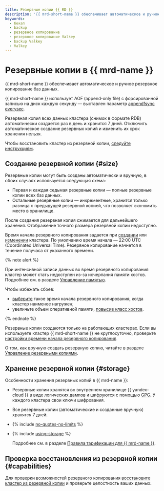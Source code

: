 ```yaml
---
title: Резервные копии {{ RD }}
description: '{{ mrd-short-name }} обеспечивает автоматическое и ручное резервное копирование баз данных {{ RD }}. Резервная копия всех данных кластера (снимок в формате RDB) автоматически создается раз в день. Время начала резервного копирования задается при создании или изменении кластера {{ RD }}.'
keywords:
  - бекап
  - backup
  - резервное копирование
  - резервное копирование Valkey
  - backup Valkey
  - Valkey
---
```


# Резервные копии в {{ mrd-name }}

{{ mrd-short-name }} обеспечивает автоматическое и ручное резервное копирование баз данных.

{{ mrd-short-name }} использует AOF (append-only file) с форсированной записью на диск каждую секунду — выставлен параметр [appendfsync everysec](http://download.redis.io/redis-stable/redis.conf).

Резервная копия всех данных кластера (снимок в формате RDB) автоматически создается раз в день и хранится 7 дней. Отключить автоматическое создание резервных копий и изменить их срок хранения нельзя.

Чтобы восстановить кластер из резервной копии, [следуйте инструкциям](../operations/cluster-backups.md).

## Создание резервной копии {#size}

Резервные копии могут быть созданы автоматически и вручную, в обоих случаях используется следующая схема:

* Первая и каждая седьмая резервные копии — полные резервные копии всех баз данных.
* Остальные резервные копии — инкрементные, хранится только разница с предыдущей резервной копией, что позволяет экономить место в хранилище.

После создания резервная копия сжимается для дальнейшего хранения. Отображение точного размера резервной копии недоступно.

Время начала резервного копирования задается при [создании](../operations/cluster-create.md) или [изменении](../operations/update.md#change-additional-settings) кластера. По умолчанию время начала — 22:00 UTC (Coordinated Universal Time). Резервное копирование начнется в течение получаса от указанного времени.

{% note alert %}

При интенсивной записи данных во время резервного копирования кластер может стать недоступен из-за исчерпания памяти хостов. Подробнее см. в разделе [Управление памятью](memory-management.md). 

Чтобы избежать сбоев:
* [выберите](../operations/update.md#change-additional-settings) такое время начала резервного копирования, когда кластер наименее нагружен;
* увеличьте объем оперативной памяти, [повысив класс хостов](../operations/update.md#change-resource-preset).

{% endnote %}

Резервные копии создаются только на работающих кластерах. Если вы используете кластер {{ mrd-short-name }} не круглосуточно, проверьте [настройки времени начала резервного копирования](../operations/update.md#change-additional-settings).

О том, как вручную создать резервную копию, читайте в разделе [Управление резервными копиями](../operations/cluster-backups.md).

## Хранение резервной копии {#storage}

Особенности хранения резервных копий в {{ mrd-name }}:

* Резервные копии хранятся во внутреннем хранилище {{ yandex-cloud }} в виде логических дампов и шифруются с помощью [GPG](https://ru.wikipedia.org/wiki/GnuPG). У каждого кластера свои ключи шифрования.

* Все резервные копии (автоматические и созданные вручную) хранятся 7 дней.

* {% include [no-quotes-no-limits](../../_includes/mdb/backups/no-quotes-no-limits.md) %}

* {% include [using-storage](../../_includes/mdb/backups/storage.md) %}

    Подробнее см. в разделе [Правила тарификации для {{ mrd-name }}](../pricing.md#rules-storage).

## Проверка восстановления из резервной копии {#capabilities}

Для проверки возможностей резервного копирования [восстановите кластер из резервной копии](../operations/cluster-backups.md) и проверьте целостность ваших данных.
